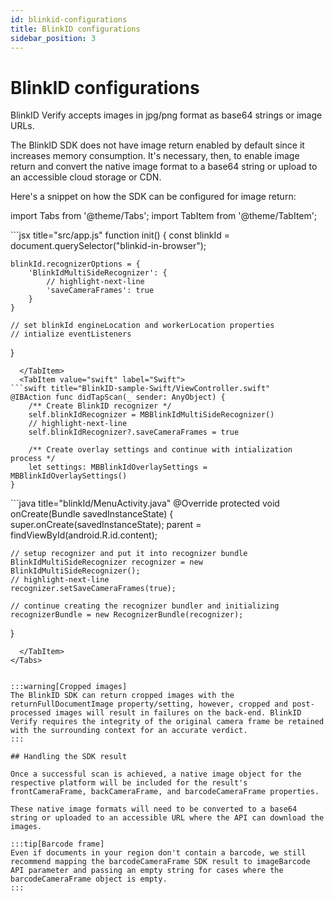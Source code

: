 ```yaml
---
id: blinkid-configurations
title: BlinkID configurations
sidebar_position: 3
---
```


# BlinkID configurations

BlinkID Verify accepts images in jpg/png format as base64 strings or image URLs. 

The BlinkID SDK does not have image return enabled by default since it increases memory consumption. It's necessary, then, to enable image return and convert the native image format to a base64 string or upload to an accessible cloud storage or CDN. 

Here's a snippet on how the SDK can be configured for image return:

import Tabs from '@theme/Tabs';
import TabItem from '@theme/TabItem';

<Tabs>
  <TabItem value="javascript" label="JS" default>
```jsx title="src/app.js"
function init() {
    const blinkId = document.querySelector("blinkid-in-browser");

    blinkId.recognizerOptions = {
        'BlinkIdMultiSideRecognizer': {
            // highlight-next-line
            'saveCameraFrames': true
        }
    }

    // set blinkId engineLocation and workerLocation properties
    // intialize eventListeners
}   
```
  </TabItem>
  <TabItem value="swift" label="Swift">
```swift title="BlinkID-sample-Swift/ViewController.swift"
@IBAction func didTapScan(_ sender: AnyObject) {
    /** Create BlinkID recognizer */
    self.blinkIdRecognizer = MBBlinkIdMultiSideRecognizer()
    // highlight-next-line
    self.blinkIdRecognizer?.saveCameraFrames = true

    /** Create overlay settings and continue with intialization process */
    let settings: MBBlinkIdOverlaySettings = MBBlinkIdOverlaySettings()
}
```
  </TabItem>
  <TabItem value="java" label="Java">
```java title="blinkId/MenuActivity.java"
@Override
protected void onCreate(Bundle savedInstanceState) {
    super.onCreate(savedInstanceState);
    parent = findViewById(android.R.id.content);

    // setup recognizer and put it into recognizer bundle
    BlinkIdMultiSideRecognizer recognizer = new BlinkIdMultiSideRecognizer();
    // highlight-next-line
    recognizer.setSaveCameraFrames(true);

    // continue creating the recognizer bundler and initializing
    recognizerBundle = new RecognizerBundle(recognizer);
}
```
  </TabItem>
</Tabs>


:::warning[Cropped images]
The BlinkID SDK can return cropped images with the returnFullDocumentImage property/setting, however, cropped and post-processed images will result in failures on the back-end. BlinkID Verify requires the integrity of the original camera frame be retained with the surrounding context for an accurate verdict. 
:::

## Handling the SDK result

Once a successful scan is achieved, a native image object for the respective platform will be included for the result's frontCameraFrame, backCameraFrame, and barcodeCameraFrame properties. 

These native image formats will need to be converted to a base64 string or uploaded to an accessible URL where the API can download the images.

:::tip[Barcode frame]
Even if documents in your region don't contain a barcode, we still recommend mapping the barcodeCameraFrame SDK result to imageBarcode API parameter and passing an empty string for cases where the barcodeCameraFrame object is empty. 
:::